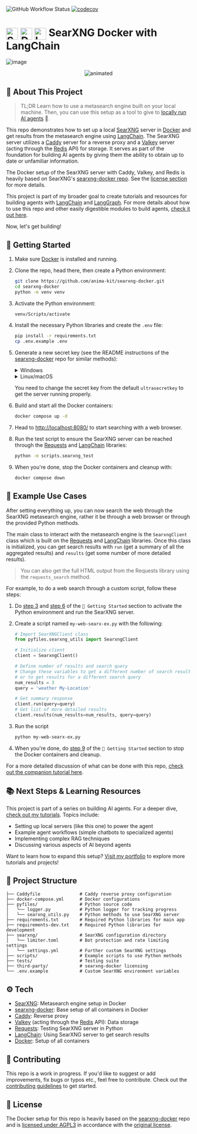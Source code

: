 ![GitHub Workflow Status](https://github.com/anima-kit/searxng-docker/actions/workflows/ci.yml/badge.svg?branch=main) [![codecov](https://codecov.io/gh/anima-kit/searxng-docker/graph/badge.svg)](https://codecov.io/gh/anima-kit/searxng-docker)

# <img src="https://anima-kit.github.io/searxng-docker/assets/searxng.svg" alt="SearXNG" style="width: 32px; height: 32px; vertical-align: middle;"> <img src="https://anima-kit.github.io/searxng-docker/assets/docker.svg" alt="Docker" style="width: 32px; height: 32px; vertical-align: middle;"> <img src="https://anima-kit.github.io/searxng-docker/assets/langchain.svg" alt="LangChain" style="width: 32px; height: 32px; vertical-align: middle;">  SearXNG Docker with LangChain

![image](https://anima-kit.github.io/searxng-docker/assets/searxng-docker-langchain.png)

<p align="center">
  <img src="https://anima-kit.github.io/searxng-docker/assets/searxng-docker-intro.gif" alt="animated" />
</p>

## 🔖 About This Project 

> TL;DR
Learn how to use a metasearch engine built on your local machine. Then, you can use this setup as a tool to give to [locally run AI agents][tutorials] 🤖.

This repo demonstrates how to set up a local [SearXNG][searxng] server in [Docker][docker] and get results from the metasearch engine using [LangChain][langchain]. The SearXNG server utilizes a [Caddy][caddy] server for a reverse proxy and a [Valkey][valkey] server (acting through the [Redis][redis] API) for storage. It serves as part of the foundation for building AI agents by giving them the ability to obtain up to date or unfamiliar information. 

The Docker setup of the SearXNG server with Caddy, Valkey, and Redis is heavily based on SearXNG's [searxng-docker repo][searxng-docker]. See the [license section][license-section] for more details.

This project is part of my broader goal to create tutorials and resources for building agents with [LangChain][langchain] and [LangGraph][langgraph]. For more details about how to use this repo and other easily digestible modules to build agents, [check it out here][animakit].

Now, let's get building!

## 🏁 Getting Started 

1.  Make sure [Docker][docker] is installed and running.

1.  Clone the repo, head there, then create a Python environment:

    ```bash
    git clone https://github.com/anima-kit/searxng-docker.git
    cd searxng-docker
    python -m venv venv
    ```

    <a id="gs-activate"></a>

1.  Activate the Python environment:

    ```bash
    venv/Scripts/activate
    ```

1.  Install the necessary Python libraries and create the `.env` file:

    ```bash
    pip install -r requirements.txt
    cp .env.example .env
    ```

1.  Generate a new secret key (see the README instructions of the [searxng-docker][searxng-docker] repo for similar methods):

    <details>
    <summary>Windows</summary>

    ```bash
    $key = python -c "import secrets; print(secrets.token_bytes(32).hex())"
    $content = Get-Content .env
    $content = $content -replace 'SEARXNG_SECRET=.*', "SEARXNG_SECRET=$key"
    Set-Content .env $content
    ```
    </details>

    <details>
    <summary>Linux/macOS</summary>

    ```bash
    SECRET_KEY=$(python3 -c "import secrets; print(secrets.token_bytes(32).hex())")
    sed -i.bak "s/SEARXNG_SECRET=.*/SEARXNG_SECRET=$SECRET_KEY/" .env
    ```
    </details>

    You need to change the secret key from the default `ultrasecretkey` to get the server running properly.

    <a id="gs-start"></a>

1.  Build and start all the Docker containers:

    ```bash
    docker compose up -d
    ```

1.  Head to [http://localhost:8080/][searxng-url] to start searching with a web browser.

1.  Run the test script to ensure the SearXNG server can be reached through the [Requests][requests] and [LangChain][langchain] libraries:

    ```bash
    python -m scripts.searxng_test
    ```

    <a id="gs-stop"></a>

1.  When you're done, stop the Docker containers and cleanup with:

    ```bash
    docker compose down
    ```

## 📝 Example Use Cases 

After setting everything up, you can now search the web through the SearXNG metasearch engine, rather it be through a web browser or through the provided Python methods.

The main class to interact with the metasearch engine is the `SearxngClient` class which is built on the [Requests][requests] and [LangChain][langchain] libraries. Once this class is initialized, you can get search results with `run` (get a summary of all the aggregated results) and `results` (get some number of more detailed results).

> You can also get the full HTML output from the Requests library using the `requests_search` method.

For example, to do a web search through a custom script, follow these steps:

1.  Do [step 3][step-activate] and [step 6][step-start] of the `🏁 Getting Started` section to activate the Python environment and run the SearXNG server.

1.  Create a script named `my-web-searx-ex.py` with the following:

    ```python
    # Import SearXNGClient class
    from pyfiles.searxng_utils import SearxngClient

    # Initialize client
    client = SearxngClient()

    # Define number of results and search query
    # Change these variables to get a different number of search results 
    # or to get results for a different search query
    num_results = 3
    query = 'weather My-Location'

    # Get summary response
    client.run(query=query)
    # Get list of more detailed results
    client.results(num_results=num_results, query=query)
    ```

1.  Run the script

    ```bash
    python my-web-searx-ex.py
    ```

1.  When you're done, do [step 9][step-stop] of the `🏁 Getting Started` section to stop the Docker containers and cleanup.

For a more detailed discussion of what can be done with this repo, [check out the companion tutorial here][searxng-tutorial].

## 📚 Next Steps & Learning Resources 

This project is part of a series on building AI agents. For a deeper dive, [check out my tutorials][tutorials]. Topics include:

- Setting up local servers (like this one) to power the agent
- Example agent workflows (simple chatbots to specialized agents)
- Implementing complex RAG techniques
- Discussing various aspects of AI beyond agents

Want to learn how to expand this setup? [Visit my portfolio][animakit] to explore more tutorials and projects!

## 🏯 Project Structure

```
├── Caddyfile               # Caddy reverse proxy configuration
├── docker-compose.yml      # Docker configurations          
├── pyfiles/                # Python source code
│   └── logger.py           # Python logger for tracking progress
│   └── searxng_utils.py    # Python methods to use SearXNG server
├── requirements.txt        # Required Python libraries for main app
├── requirements-dev.txt    # Required Python libraries for development
├── searxng/                # SearXNG configuration directory
│   └── limiter.toml        # Bot protection and rate limiting settings
│   └── settings.yml        # Further custom SearXNG settings
├── scripts/                # Example scripts to use Python methods
├── tests/                  # Testing suite
├── third-party/            # searxng-docker licensing
└── .env.example            # Custom SearXNG environment variables
```

## ⚙️ Tech 

- [SearXNG][searxng]: Metasearch engine setup in Docker
- [searxng-docker][searxng-docker]: Base setup of all containers in Docker
- [Caddy][caddy]: Reverse proxy
- [Valkey][valkey] (acting through the [Redis][redis] API): Data storage
- [Requests][requests]: Testing SearXNG server in Python
- [LangChain][langchain]: Using SearXNG server to get search results
- [Docker][docker]: Setup of all containers

## 🔗 Contributing 

This repo is a work in progress. If you'd like to suggest or add improvements, fix bugs or typos etc., feel free to contribute. Check out the [contributing guidelines][contributing] to get started.

<a id="license-section"></a>

## 📑 License

The Docker setup for this repo is heavily based on the [searxng-docker][searxng-docker] repo and is [licensed under AGPL3][license] in accordance with the [original license][searxng-docker-license].


[animakit]: http://anima-kit.github.io/
[caddy]: https://caddyserver.com/
[contributing]: CONTRIBUTING.md
[docker]: https://www.docker.com/
[langchain]: https://www.langchain.com/
[langgraph]: https://www.langchain.com/langgraph/
[license]: LICENSE
[license-section]: https://github.com/anima-kit/searxng-docker/blob/main/README.md#license-section
[python]: https://www.python.org/
[redis]: https://redis.io/
[requests]: https://requests.readthedocs.io/en/latest/
[searxng]: https://docs.searxng.org/
[searxng-docker]: https://github.com/searxng/searxng-docker/tree/master
[searxng-docker-license]: third-party/searxng-docker-LICENSE
[searxng-tutorial]: http://anima-kit.github.io/tutorials/servers/searxng/
[searxng-url]: http://127.0.0.1:8080/
[step-activate]: https://github.com/anima-kit/searxng-docker/blob/main/README.md#gs-activate
[step-start]: https://github.com/anima-kit/searxng-docker/blob/main/README.md#gs-start
[step-stop]: https://github.com/anima-kit/searxng-docker/blob/main/README.md#gs-stop
[tutorials]: https://anima-kit.github.io/tutorials/
[valkey]: https://valkey.io/
